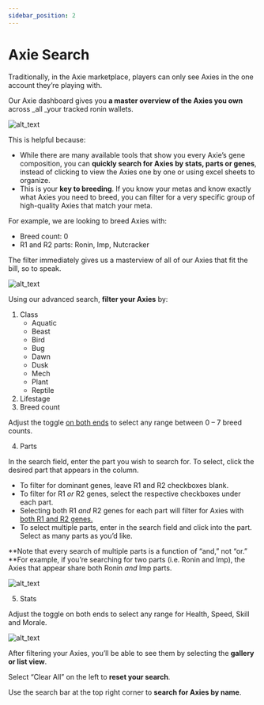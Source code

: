 ```yaml
---
sidebar_position: 2
---
```


# Axie Search

Traditionally, in the Axie marketplace, players can only see Axies in the one account they’re playing with.

Our Axie dashboard gives you **a master overview of the Axies you own** across _all _your tracked ronin wallets.


![alt_text](images/image10.gif "image_tooltip")


This is helpful because:

* While there are many available tools that show you every Axie’s gene composition, you can **quickly search for Axies by stats, parts or genes**, instead of clicking to view the Axies one by one or using excel sheets to organize.
* This is your **key to breeding**. If you know your metas and know exactly what Axies you need to breed, you can filter for a very specific group of high-quality Axies that match your meta.

For example, we are looking to breed Axies with:

* Breed count: 0
* R1 and R2 parts: Ronin, Imp, Nutcracker

The filter immediately gives us a masterview of all of our Axies that fit the bill, so to speak.

![alt_text](images/image11.gif "image_tooltip")


Using our advanced search, **filter your Axies** by:

1. Class
    * Aquatic
    * Beast
    * Bird
    * Bug
    * Dawn
    * Dusk
    * Mech
    * Plant
    * Reptile
2. Lifestage
3. Breed count

Adjust the toggle <span style="text-decoration:underline;">on both ends</span> to select any range between 0 – 7 breed counts.

4. Parts

In the search field, enter the part you wish to search for. To select, click the desired part that appears in the column.

* To filter for dominant genes, leave R1 and R2 checkboxes blank.
* To filter for R1 _or_ R2 genes, select the respective checkboxes under each part.
* Selecting both R1 _and_ R2 genes for each part will filter for Axies with <span style="text-decoration:underline;">both R1 and R2 genes.</span>
* To select multiple parts, enter in the search field and click into the part. Select as many parts as you’d like.

**Note that every search of multiple parts is a function of “and,” not “or.” **For example, if you’re searching for two parts (i.e. Ronin and Imp), the Axies that appear share both Ronin _and_ Imp parts.

![alt_text](images/image12.gif "image_tooltip")

5. Stats

Adjust the toggle on both ends to select any range for Health, Speed, Skill and Morale.

![alt_text](images/image13.gif "image_tooltip")


After filtering your Axies, you’ll be able to see them by selecting the **gallery or list view**.

Select “Clear All” on the left to **reset your search**.

Use the search bar at the top right corner to **search for Axies by name**. 